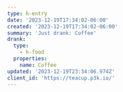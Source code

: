 ```yaml
---
type: h-entry
date: '2023-12-19T17:34:02-06:00'
created: '2023-12-19T17:34:02-06:00'
summary: 'Just drank: Coffee'
drank:
  type:
    - h-food
  properties:
    name: Coffee
updated: '2023-12-19T23:34:06.974Z'
client_id: 'https://teacup.p3k.io/'
---
```


